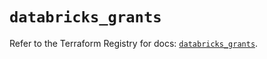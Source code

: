 # `databricks_grants`

Refer to the Terraform Registry for docs: [`databricks_grants`](https://registry.terraform.io/providers/databricks/databricks/1.59.0/docs/resources/grants).
